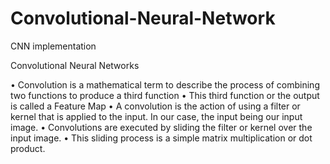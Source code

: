 # Convolutional-Neural-Network
CNN implementation

Convolutional Neural Networks

• Convolution is a mathematical term to describe the process of
combining two functions to produce a third function
• This third function or the output is called a Feature Map
• A convolution is the action of using a filter or kernel that is applied to
the input. In our case, the input being our input image.
• Convolutions are executed by sliding the filter or kernel over the input
image.
• This sliding process is a simple matrix multiplication or dot product.
